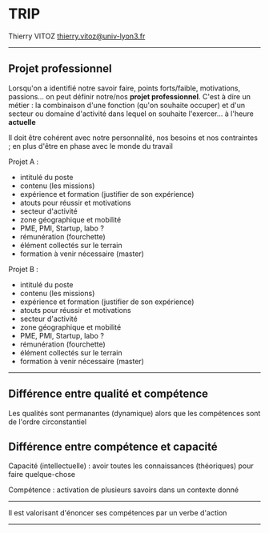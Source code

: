 # TRIP

Thierry VITOZ [thierry.vitoz@univ-lyon3.fr](thierry.vitoz@univ-lyon3.fr)

---

## Projet professionnel

Lorsqu'on a identifié notre savoir faire, points forts/faible, motivations, passions... on peut définir notre/nos **projet professionnel**. C'est à dire un métier : la combinaison d'une fonction (qu'on souhaite occuper) et d'un secteur ou domaine d'activité dans lequel on souhaite l'exercer... à l'heure **actuelle**

Il doit être cohérent avec notre personnalité, nos besoins et nos contraintes ; en plus d'être en phase avec le monde du travail

Projet A :

- intitulé du poste
- contenu (les missions)
- expérience et formation (justifier de son expérience)
- atouts pour réussir et motivations
- secteur d'activité
- zone géographique et mobilité
- PME, PMI, Startup, labo ?
- rémunération (fourchette)
- élément collectés sur le terrain
- formation à venir nécessaire (master)

Projet B :

- intitulé du poste
- contenu (les missions)
- expérience et formation (justifier de son expérience)
- atouts pour réussir et motivations
- secteur d'activité
- zone géographique et mobilité
- PME, PMI, Startup, labo ?
- rémunération (fourchette)
- élément collectés sur le terrain
- formation à venir nécessaire (master)

---

## Différence entre qualité et compétence

Les qualités sont permanantes (dynamique) alors que les compétences sont de l'ordre circonstantiel

## Différence entre compétence et capacité

Capacité (intellectuelle) : avoir toutes les connaissances (théoriques) pour faire quelque-chose

Compétence : activation de plusieurs savoirs dans un  contexte donné

---

Il est valorisant d'énoncer ses compétences par un verbe d'action

---
